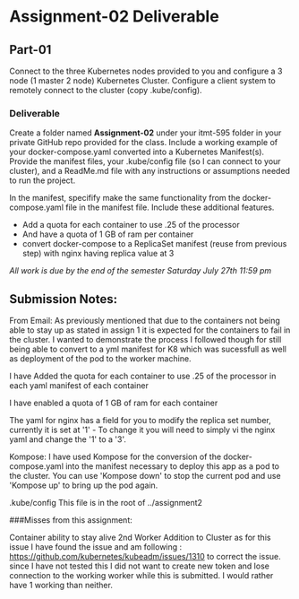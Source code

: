 # Assignment-02 Deliverable

## Part-01

Connect to the three Kubernetes nodes provided to you and configure a 3 node (1 master 2 node) Kubernetes Cluster.    Configure a client system to remotely connect to the cluster (copy .kube/config).

### Deliverable

Create a folder named **Assignment-02** under your itmt-595 folder in your private GitHub repo provided for the class.  Include a working example of your docker-compose.yaml converted into a Kubernetes Manifest(s).  Provide the manifest files, your .kube/config file (so I can connect to your cluster), and a ReadMe.md file with any instructions or assumptions needed to run the project.

In the manifest, specifify make the same functionality from the docker-compose.yaml file in the manifest file.
Include these additional features.

* Add a quota for each container to use .25 of the processor 
* And have a quota of 1 GB of ram per container
* convert docker-compose to a ReplicaSet manifest (reuse from previous step) with nginx having replica value at 3

*All work is due by the end of the semester Saturday July 27th 11:59 pm*

## Submission Notes:

From Email: 
As previously mentioned that due to the containers not being able to stay up as stated in assign 1 it is expected for the containers to fail in the cluster. I wanted to demonstrate the process I followed though for still being able to convert to a yml manifest for K8 which was sucessfull as well as deployment of the pod to the worker machine.

I have Added the quota for each container to use .25 of the processor in each yaml manifest of each container

I have enabled a quota of 1 GB of ram for each container

The yaml for nginx has a field for you to modify the replica set number, currently it is set at '1' - To change it you will need to simply vi the nginx yaml and change the '1' to a '3'.

Kompose:
I have used Kompose for the conversion of the docker-compose.yaml into the manifest necessary to deploy this app as a pod to the cluster.
You can use 'Kompose down' to stop the current pod and use 'Kompose up' to bring up the pod again.

.kube/config
This file is in the root of ../assignment2

###Misses from this assignment:

Container ability to stay alive
2nd Worker Addition to Cluster 
	as for this issue I have found the issue and am following : https://github.com/kubernetes/kubeadm/issues/1310 
	to correct the issue. since I have not tested this I did not want to create new token and lose connection to the working worker while 
	this is submitted. I would rather have 1 working than neither. 



